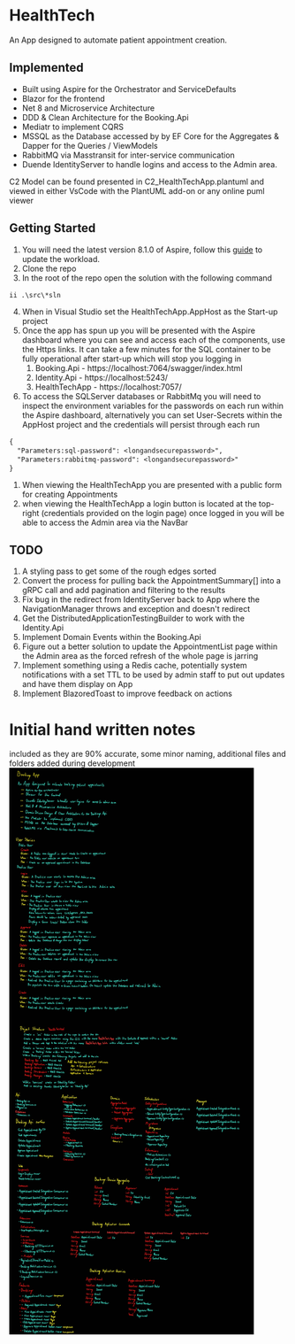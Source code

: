 # HealthTech
An App designed to automate patient appointment creation.

## Implemented
- Built using Aspire for the Orchestrator and ServiceDefaults
- Blazor for the frontend
- Net 8 and Microservice Architecture
- DDD & Clean Architecture for the Booking.Api
- Mediatr to implement CQRS
- MSSQL as the Database accessed by by EF Core for the Aggregates & Dapper for the Queries / ViewModels
- RabbitMQ via Masstransit for inter-service communication
- Duende IdentityServer to handle logins and access to the Admin area.

C2 Model can be found presented in C2_HealthTechApp.plantuml and viewed in either VsCode with the PlantUML add-on or any online puml viewer

## Getting Started

1. You will need the latest version 8.1.0 of Aspire, follow this [guide](https://learn.microsoft.com/en-us/dotnet/aspire/fundamentals/setup-tooling?tabs=windows&pivots=visual-studio) to update the workload.
1. Clone the repo
1. In the root of the repo open the solution with the following command
``` 
ii .\src\*sln
```
4. When in Visual Studio set the HealthTechApp.AppHost as the Start-up project
1. Once the app has spun up you will be presented with the Aspire dashboard where you can see and access each of the components, use the Https links. It can take a few minutes for the SQL container to be fully operational after start-up which will stop you logging in
   1. Booking.Api - https://localhost:7064/swagger/index.html
	1. Identity.Api - https://localhost:5243/
	1. HealthTechApp - https://localhost:7057/
1. To access the SQLServer databases or RabbitMq you will need to inspect the environment variables for the passwords on each run within the Aspire dashboard, alternatively you can set User-Secrets within the AppHost project and the credentials will persist through each run
```
{
  "Parameters:sql-password": <longandsecurepassword>",
  "Parameters:rabbitmq-password": <longandsecurepassword>"
}
```
1. When viewing the HealthTechApp you are presented with a public form for creating Appointments
1. when viewing the HealthTechApp a login button is located at the top-right (credentials provided on the login page) once logged in you will be able to access the Admin area via the NavBar


## TODO
1. A styling pass to get some of the rough edges sorted
1. Convert the process for pulling back the AppointmentSummary[] into a gRPC call and add pagination and filtering to the results
1. Fix bug in the redirect from IdentityServer back to App where the NavigationManager throws and exception and doesn't redirect
1. Get the DistributedApplicationTestingBuilder to work with the Identity.Api
1. Implement Domain Events within the Booking.Api
1. Figure out a better solution to update the AppointmentList page within the Admin area as the forced refresh of the whole page is jarring
1. Implement something using a Redis cache, potentially system notifications with a set TTL to be used by admin staff to put out updates and have them display on App
1. Implement BlazoredToast to improve feedback on actions


# Initial hand written notes
included as they are 90% accurate, some minor naming, additional files and folders added during development
![Notes](TechTestNotes.jpg)

